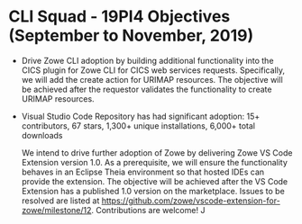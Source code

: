 # CLI Squad - 19PI4 Objectives (September to November, 2019)

- Drive Zowe CLI adoption by building additional functionality into the CICS plugin for Zowe CLI for CICS web services requests.  Specifically, we will add the create action for URIMAP resources.  The objective will be achieved after the requestor validates the functionality to create URIMAP resources.

- Visual Studio Code Repository has had significant adoption:
  15+ contributors, 67 stars, 1,300+ unique installations, 6,000+ total downloads

  We intend to drive further adoption of Zowe by delivering Zowe VS Code Extension version 1.0. As a prerequisite, we will ensure the functionality behaves in an Eclipse Theia environment so that hosted IDEs can provide the extension. The objective will be achieved after the VS Code Extension has a published 1.0 version on the marketplace. Issues to be resolved are listed at https://github.com/zowe/vscode-extension-for-zowe/milestone/12. Contributions are welcome! J
